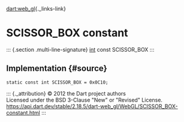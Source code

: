 [dart:web\_gl](../../dart-web_gl/dart-web_gl-library){._links-link}

SCISSOR\_BOX constant
=====================

::: {.section .multi-line-signature}
[int](../../dart-core/int-class) const SCISSOR\_BOX
:::

Implementation {#source}
--------------

``` {.language-dart data-language="dart"}
static const int SCISSOR_BOX = 0x0C10;
```

::: {._attribution}
© 2012 the Dart project authors\
Licensed under the BSD 3-Clause \"New\" or \"Revised\" License.\
<https://api.dart.dev/stable/2.18.5/dart-web_gl/WebGL/SCISSOR_BOX-constant.html>
:::
